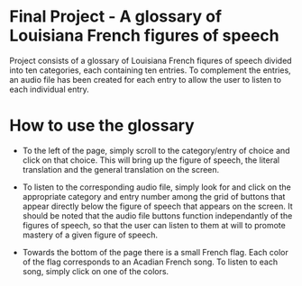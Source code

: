 # Final Project - A glossary of Louisiana French figures of speech

Project consists of a glossary of Louisiana French fiqures of speech divided into
ten categories, each containing ten entries. To complement the entries, an audio file has been created for each entry to allow the user to listen to each individual entry.

# How to use the glossary

* To the left of the page, simply scroll to the category/entry of choice and click on that choice. This will bring up the figure of speech, the literal translation and the general translation on the screen.

* To listen to the corresponding audio file, simply look for and click on the appropriate category and entry number among the grid of buttons that appear directly below the figure of speech that appears on the screen.  It should be noted that the audio file buttons function independantly of the figures of speech, so that the user can listen to them at will to promote mastery of a given figure of speech.

* Towards the bottom of the page there is a small French flag. Each color of the flag corresponds to an Acadian French song. To listen to each song, simply click on one of the colors.
 



